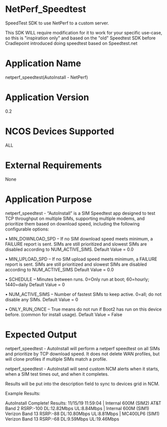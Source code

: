 # NetPerf_Speedtest
SpeedTest SDK to use NetPerf to a custom server.

This SDK WILL require modification for it to work for your specific use-case, so this is "inspiration only" and based on the "old" Speedtest SDK before Cradlepoint introduced doing speedtest based on Speedtest.net

Application Name
================
netperf_speedtest(AutoInstall - NetPerf)


Application Version
===================
0.2

NCOS Devices Supported
======================
ALL


External Requirements
=====================
None


Application Purpose
===================
netperf_speedtest - “AutoInstall” is a SIM Speedtest app designed to test TCP throughput on multiple SIMs, supporting multiple modems, and prioritize them based on download speed, including the following configurable options:

•	MIN_DOWNLOAD_SPD – If no SIM download speed meets minimum, a FAILURE report is sent.  SIMs are still prioritized and slowest SIMs are disabled according to NUM_ACTIVE_SIMS.
Default Value = 0.0

•	MIN_UPLOAD_SPD – If no SIM upload speed meets minimum, a FAILURE report is sent.  SIMs are still prioritized and slowest SIMs are disabled according to NUM_ACTIVE_SIMS
Default Value = 0.0

•	SCHEDULE – Minutes between runs. 0=Only run at boot; 60=hourly; 1440=daily
Default Value = 0

•	NUM_ACTIVE_SIMS – Number of fastest SIMs to keep active. 0=all; do not disable any SIMs.
Default Value = 0

•	ONLY_RUN_ONCE – True means do not run if Boot2 has run on this device before. (common for install usage).
Default Value = False


Expected Output
===============
netperf_speedtest - AutoInstall will perform a netperf speedtest on all SIMs and prioritize by TCP download speed.  It does not delete WAN profiles, but will clone profiles if multiple SIMs match a profile.

netperf_speedtest - AutoInstall will send custom NCM alerts when it starts, when a SIM test times out, and when it completes.

Results will be put into the description field to sync to devices grid in NCM.

Example Results:

AutoInstall Complete! Results: 11/15/19 11:59:04 | Internal 600M (SIM2) AT&T Band 2 RSRP:-100 DL:12.82Mbps UL:8.84Mbps | Internal 600M (SIM1) Verizon Band 13 RSRP:-88 DL:10.80Mbps UL:8.81Mbps | MC400LP6 (SIM1) Verizon Band 13 RSRP:-68 DL:9.59Mbps UL:19.46Mbps

